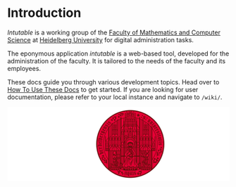 # Introduction

<i>Intutable</i> is a working group of the [Faculty of Mathematics and Computer Science](https://www.mathinf.uni-heidelberg.de/en) at [Heidelberg University](https://www.uni-heidelberg.de/en) for digital administration tasks.

The eponymous application <i>intutable</i> is a web-based tool, developed for the administration of the faculty. It is tailored to the needs of the faculty and its employees.

These docs guide you through various development topics. Head over to [How To Use These Docs](general/HowToUseTheseDocs.md) to get started. If you are looking for user documentation, please refer to your local instance and navigate to `/wiki/`.

![Heidelberg University Logo](assets/logo-en-white.svg)
